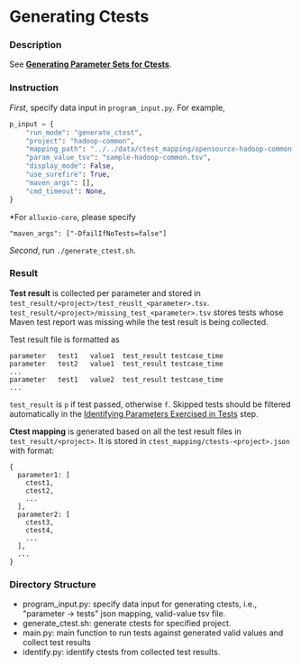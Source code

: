 # Generating Ctests

### Description

See **[Generating Parameter Sets for Ctests](https://github.com/xlab-uiuc/openctest/tree/main/core#12-generating-parameter-sets-for-ctests)**.

### Instruction

*First*, specify data input in `program_input.py`. For example,

```python
p_input = {
    "run_mode": "generate_ctest",
    "project": "hadoop-common",
    "mapping_path": "../../data/ctest_mapping/opensource-hadoop-common.json",
    "param_value_tsv": "sample-hadoop-common.tsv",
    "display_mode": False,
    "use_surefire": True,
    "maven_args": [],
    "cmd_timeout": None,
}
```

*For `alluxio-core`, please specify
```
"maven_args": ["-DfailIfNoTests=false"]
```

*Second*, run `./generate_ctest.sh`.

### Result

**Test result** is collected per parameter and stored in `test_result/<project>/test_reuslt_<parameter>.tsv`.  `test_result/<project>/missing_test_<parameter>.tsv` stores tests whose Maven test report was missing while the test result is being collected.

Test result file is formatted as
```
parameter	test1	value1	test_result	testcase_time	
parameter	test2	value1	test_result	testcase_time
...
parameter	test1	value2	test_result	testcase_time
...
```

`test_result` is `p` if test passed, otherwise `f`. Skipped tests should be filtered automatically in the [Identifying Parameters Exercised in Tests](https://github.com/xlab-uiuc/openctest/tree/main/core#11-identifying-parameters-exercised-in-tests) step.

**Ctest mapping** is generated based on all the test result files in `test_result/<project>`. It is stored in `ctest_mapping/ctests-<project>.json` with format:
```
{
  parameter1: [
    ctest1,
    ctest2,
    ...
  ],
  parameter2: [
    ctest3,
    ctest4,
    ...
  ],
  ...
}
```

### Directory Structure

- program_input.py: specify data input for generating ctests, i.e., "parameter -> tests" json mapping, valid-value tsv file.
- generate_ctest.sh: generate ctests for specified project.
- main.py: main function to run tests against generated valid values and collect test results
- identify.py: identify ctests from collected test results.
